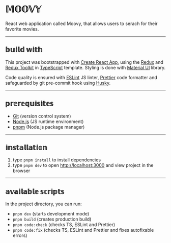 # 𝕄𝕆𝕆𝕍𝕐

React web application called Moovy, that allows users to serach for their favorite movies.

---

## 𝕓𝕦𝕚𝕝𝕕 𝕨𝕚𝕥𝕙

This project was bootstrapped with [Create React App](https://github.com/facebook/create-react-app), using the [Redux](https://redux.js.org/) and [Redux Toolkit](https://redux-toolkit.js.org/) in [TypeScript](https://www.typescriptlang.org/) template. Styling is done with [Material UI](https://mui.com/core/) library.

Code quality is ensured with [ESLint](https://eslint.org/) JS linter, [Prettier](https://prettier.io/) code formatter and safeguarded by git pre-commit hook using [Husky](https://typicode.github.io/husky/#/).

---

## 𝕡𝕣𝕖𝕣𝕖𝕢𝕦𝕚𝕤𝕚𝕥𝕖𝕤

- [Git](https://git-scm.com/) (version control system)
- [Node.js](https://nodejs.org/en/download/) (JS runtime environment)
- [pnpm](https://pnpm.io/) (Node.js package manager)

---

## 𝕚𝕟𝕤𝕥𝕒𝕝𝕝𝕒𝕥𝕚𝕠𝕟

1. type `pnpm install` to install dependencies
2. type `pnpm dev` to open [http://localhost:3000](http://localhost:3000) and view project in the browser

---

## 𝕒𝕧𝕒𝕚𝕝𝕒𝕓𝕝𝕖 𝕤𝕔𝕣𝕚𝕡𝕥𝕤

In the project directory, you can run:

- `pnpm dev` (starts development mode)
- `pnpm build` (creates production build)
- `pnpm code:check` (checks TS, ESLint and Prettier)
- `pnpm code:fix` (checks TS, ESLint and Prettier and fixes autofixable errors)
